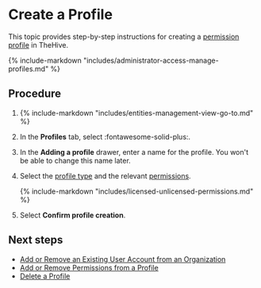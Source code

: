 # Create a Profile

<!-- md:license Gold --> <!-- md:license Platinum -->

This topic provides step-by-step instructions for creating a [permission profile](about-profiles.md) in TheHive.

{% include-markdown "includes/administrator-access-manage-profiles.md" %}

<h2>Procedure</h2>

1. {% include-markdown "includes/entities-management-view-go-to.md" %}

2. In the **Profiles** tab, select :fontawesome-solid-plus:.

3. In the **Adding a profile** drawer, enter a name for the profile. You won't be able to change this name later.

4. Select the [profile type](about-profiles.md#profile-types) and the relevant [permissions](about-profiles.md#profile-permissions).

    {% include-markdown "includes/licensed-unlicensed-permissions.md" %}

5. Select **Confirm profile creation**.

<h2>Next steps</h2>

* [Add or Remove an Existing User Account from an Organization](../organizations/add-remove-an-existing-user-account-from-an-organization.md)
* [Add or Remove Permissions from a Profile](add-remove-permissions-from-a-profile.md)
* [Delete a Profile](delete-a-profile.md)